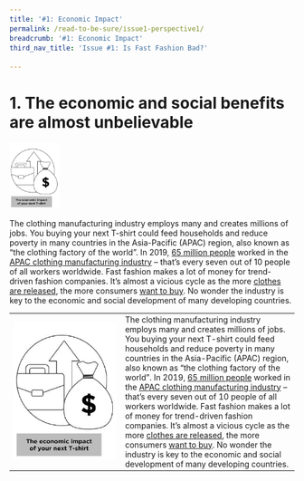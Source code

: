 ```yaml
---
title: '#1: Economic Impact'
permalink: /read-to-be-sure/issue1-perspective1/
breadcrumb: '#1: Economic Impact'
third_nav_title: 'Issue #1: Is Fast Fashion Bad?'

---
```


# **1.**    **The economic and social benefits are almost unbelievable**     

<img src="../images/rtbs-01b-perspective1.JPG" style="zoom:33%;" />



The clothing manufacturing industry employs many  and creates millions of jobs. You buying your next T-shirt could  feed households and reduce poverty in many countries in the Asia-Pacific  (APAC) region, also known as “the clothing factory of the world”. In 2019, [65   million people](https://www.ilo.org/wcmsp5/groups/public/---asia/---ro-bangkok/documents/briefingnote/wcms_758626.pdf) worked in the [APAC   clothing manufacturing industry](https://www.ilo.org/wcmsp5/groups/public/---ed_dialogue/---sector/documents/publication/wcms_669355.pdf) – that’s  every seven out of 10 people of all workers worldwide.     Fast fashion makes a lot of money for  trend-driven fashion companies. It’s almost a vicious cycle as the  more [clothes   are released](https://www.vox.com/the-goods/22573682/shein-future-of-fast-fashion-explained), the more consumers [want   to buy](https://www.npr.org/2013/03/11/174013774/in-trendy-world-of-fast-fashion-styles-arent-made-to-last). No wonder the industry is key to the economic and social  development of many developing countries.    

 

|                                                              |                                                              |
| ------------------------------------------------------------ | ------------------------------------------------------------ |
| <img src="../images/rtbs-01b-perspective1.JPG" style="zoom:1500%;" /> | The clothing manufacturing industry employs many  and creates millions of jobs. You buying your next T-shirt could  feed households and reduce poverty in many countries in the Asia-Pacific  (APAC) region, also known as “the clothing factory of the world”. In 2019, [65   million people](https://www.ilo.org/wcmsp5/groups/public/---asia/---ro-bangkok/documents/briefingnote/wcms_758626.pdf) worked in the [APAC   clothing manufacturing industry](https://www.ilo.org/wcmsp5/groups/public/---ed_dialogue/---sector/documents/publication/wcms_669355.pdf) – that’s  every seven out of 10 people of all workers worldwide.     Fast fashion makes a lot of money for  trend-driven fashion companies. It’s almost a vicious cycle as the  more [clothes   are released](https://www.vox.com/the-goods/22573682/shein-future-of-fast-fashion-explained), the more consumers [want   to buy](https://www.npr.org/2013/03/11/174013774/in-trendy-world-of-fast-fashion-styles-arent-made-to-last). No wonder the industry is key to the economic and social  development of many developing countries. |

